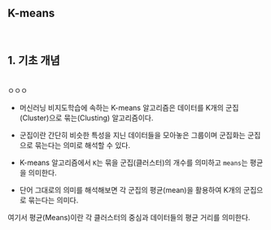 ## K-means

<br/>

## 1. 기초 개념

<br/>ㅇㅇㅇ

- 머신러닝 비지도학습에 속하는 K-means 알고리즘은 데이터를 K개의 군집(Cluster)으로 묶는(Clusting) 알고리즘이다.

- 군집이란 간단히 비슷한 특성을 지닌 데이터들을 모아놓은 그룹이며 군집화는 군집으로 묶는다는 의미로 해석할 수 있다.

- K-means 알고리즘에서 `K`는 묶을 군집(클러스터)의 개수를 의미하고 `means`는 평균을 의미한다. 

- 단어 그대로의 의미를 해석해보면 각 군집의 평균(mean)을 활용하여 K개의 군집으로 묶는다는 의미다. 

여기서 평균(Means)이란 각 클러스터의 중심과 데이터들의 평균 거리를 의미한다.

